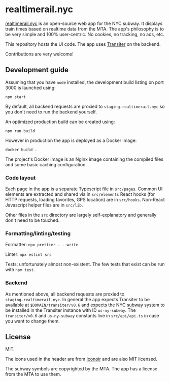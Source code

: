 # realtimerail.nyc

[realtimerail.nyc](https://realtimerail.nyc)
is an open-source web app for the NYC subway.
It displays train times based on realtime data from the MTA.
The app's philosophy is to be very simple and 100% user-centric.
No cookies, no tracking, no ads, etc.

This repository hosts the UI code.
The app uses [Transiter](https://www.github.com/jamespfennell/transiter) on the backend.

Contributions are very welcome!

## Development guide

Assuming that you have `node` installed,
the development build listing on port 3000 is launched using:

```
npm start
```

By default, all backend requests are proxied to `staging.realtimerail.nyc`
so you don't need to run the backend yourself.

An optimized production build can be created using:

```
npm run build
```

However in production the app is deployed as a Docker image:

```
docker build .
```

The project's Docker image is an Nginx image containing the compiled files
and some basic caching configuration.

### Code layout

Each page in the app is a separate Typescript file in `src/pages`.
Common UI elements are extracted and shared via in `src/elements`
React hooks (for HTTP requests, loading favorites, GPS location) are in `src/hooks`.
Non-React Javascript helper files are in `src/lib`.

Other files in the `src` directory are largely self-explanatory and generally don't need to be touched.

### Formatting/linting/testing

Formatter: `npx prettier . --write`

Linter: `npx eslint src`

Tests: unfortunately almost non-existent.
The few tests that exist can be run with `npm test`.

### Backend

As mentioned above, all backend requests are proxied to `staging.realtimerail.nyc`.
In general the app expects Transiter to be available at `$DOMAIN/transiter/v0.6`
and expects the NYC subway system to be installed in the Transiter instance with ID `us-ny-subway`.
The `transiter/v0.6` and `us-ny-subway` constants live in `src/api/api.ts` in case you want to change them.

## License

MIT.

The icons used in the header are from [Iconoir](https://iconoir.com/) and are also MIT licensed.

The subway symbols are copyrighted by the MTA. The app has a license from the MTA to use them.
